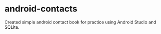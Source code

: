 # android-contacts
Created simple android contact book for practice using Android Studio and SQLite.
